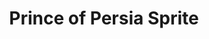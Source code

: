 ---
short_name: pop_sprite
title: Prince of Persia Sprite
alt: Pixel art sprite of the Prince of Persia
thumbs:
    w1920_PNG: https://lh3.googleusercontent.com/d6UsUmUF4s914MUk5hImiA_-0-IYXY2MyqY7CtuqMBF8JXuS9LjYAfdrmhMuOn48Ua1MqwtfVBK2BNL96ngjEzZbGRxcf1rEj3MlvzD6oL-WB-WmHADWdUxt6I9GFKaSV32liYZjZQ=w355
    w1920_JPG: https://lh3.googleusercontent.com/PKwQpDIHUtOKoWVNI7TF7IV6gDiMlPm-DS5YPYqfGfuO8-2FlEZkNtyUDApXdJL_M-PZcHCm2qhXOoCgLx12jUHLpeJvFiA_JmLq8tf_6BNSo1wBrzRqQCBT33OXIvT-4KXCa6VDBw=w355
    w1024_PNG: https://lh3.googleusercontent.com/d6UsUmUF4s914MUk5hImiA_-0-IYXY2MyqY7CtuqMBF8JXuS9LjYAfdrmhMuOn48Ua1MqwtfVBK2BNL96ngjEzZbGRxcf1rEj3MlvzD6oL-WB-WmHADWdUxt6I9GFKaSV32liYZjZQ=w284
    w1024_JPG: https://lh3.googleusercontent.com/PKwQpDIHUtOKoWVNI7TF7IV6gDiMlPm-DS5YPYqfGfuO8-2FlEZkNtyUDApXdJL_M-PZcHCm2qhXOoCgLx12jUHLpeJvFiA_JmLq8tf_6BNSo1wBrzRqQCBT33OXIvT-4KXCa6VDBw=w284
    w768_PNG: https://lh3.googleusercontent.com/d6UsUmUF4s914MUk5hImiA_-0-IYXY2MyqY7CtuqMBF8JXuS9LjYAfdrmhMuOn48Ua1MqwtfVBK2BNL96ngjEzZbGRxcf1rEj3MlvzD6oL-WB-WmHADWdUxt6I9GFKaSV32liYZjZQ=w213
    w768_JPG: https://lh3.googleusercontent.com/PKwQpDIHUtOKoWVNI7TF7IV6gDiMlPm-DS5YPYqfGfuO8-2FlEZkNtyUDApXdJL_M-PZcHCm2qhXOoCgLx12jUHLpeJvFiA_JmLq8tf_6BNSo1wBrzRqQCBT33OXIvT-4KXCa6VDBw=w213
    w600_PNG: https://lh3.googleusercontent.com/d6UsUmUF4s914MUk5hImiA_-0-IYXY2MyqY7CtuqMBF8JXuS9LjYAfdrmhMuOn48Ua1MqwtfVBK2BNL96ngjEzZbGRxcf1rEj3MlvzD6oL-WB-WmHADWdUxt6I9GFKaSV32liYZjZQ=w166
    w600_JPG: https://lh3.googleusercontent.com/PKwQpDIHUtOKoWVNI7TF7IV6gDiMlPm-DS5YPYqfGfuO8-2FlEZkNtyUDApXdJL_M-PZcHCm2qhXOoCgLx12jUHLpeJvFiA_JmLq8tf_6BNSo1wBrzRqQCBT33OXIvT-4KXCa6VDBw=w166
    w411_PNG: https://lh3.googleusercontent.com/d6UsUmUF4s914MUk5hImiA_-0-IYXY2MyqY7CtuqMBF8JXuS9LjYAfdrmhMuOn48Ua1MqwtfVBK2BNL96ngjEzZbGRxcf1rEj3MlvzD6oL-WB-WmHADWdUxt6I9GFKaSV32liYZjZQ=w114
    w411_JPG: https://lh3.googleusercontent.com/PKwQpDIHUtOKoWVNI7TF7IV6gDiMlPm-DS5YPYqfGfuO8-2FlEZkNtyUDApXdJL_M-PZcHCm2qhXOoCgLx12jUHLpeJvFiA_JmLq8tf_6BNSo1wBrzRqQCBT33OXIvT-4KXCa6VDBw=w114
    w360_PNG: https://lh3.googleusercontent.com/d6UsUmUF4s914MUk5hImiA_-0-IYXY2MyqY7CtuqMBF8JXuS9LjYAfdrmhMuOn48Ua1MqwtfVBK2BNL96ngjEzZbGRxcf1rEj3MlvzD6oL-WB-WmHADWdUxt6I9GFKaSV32liYZjZQ=w100
    w360_JPG: https://lh3.googleusercontent.com/PKwQpDIHUtOKoWVNI7TF7IV6gDiMlPm-DS5YPYqfGfuO8-2FlEZkNtyUDApXdJL_M-PZcHCm2qhXOoCgLx12jUHLpeJvFiA_JmLq8tf_6BNSo1wBrzRqQCBT33OXIvT-4KXCa6VDBw=w100
    w240_PNG: https://lh3.googleusercontent.com/d6UsUmUF4s914MUk5hImiA_-0-IYXY2MyqY7CtuqMBF8JXuS9LjYAfdrmhMuOn48Ua1MqwtfVBK2BNL96ngjEzZbGRxcf1rEj3MlvzD6oL-WB-WmHADWdUxt6I9GFKaSV32liYZjZQ=w66
    w240_JPG: https://lh3.googleusercontent.com/PKwQpDIHUtOKoWVNI7TF7IV6gDiMlPm-DS5YPYqfGfuO8-2FlEZkNtyUDApXdJL_M-PZcHCm2qhXOoCgLx12jUHLpeJvFiA_JmLq8tf_6BNSo1wBrzRqQCBT33OXIvT-4KXCa6VDBw=w66
images:
    - label: Final Version
      caption: Based on a Sword of Mana sprite and the Sands of Time trilogy's version of the character.
      full: https://lh3.googleusercontent.com/IRw-SJBtda7cD9paHw1zg3MCTFG_pucPxH4NDmpljU5XThoNso-OM96qy6RH-doNamw_w9QQMMiwlfxnpdUldH4fs9mvI3ottVBitgPDUBnyMbcyv-sVX_xyHKEUM5T6RkjNrglYeQ=w1080-h1080
      w1920_PNG: https://lh3.googleusercontent.com/_i8D3lVeaZEA6fffxA0VSW992QFBYhYXCOItY5OolCmWnD30SqoibTSnZFyUAD_AYzEiGv81wi03feOzpRbP9kCRhVKqMy3kUjF4MZXP25GGUT1c89OWZ29E4DhClumNEA4YglvDvw=w850
      w1920_JPG: https://lh3.googleusercontent.com/tU0qGEfXU_TFehHfKPP_1Zvx_GqjJNC2krxvbNz3r03ZUplQJhYs4eOC-m_Q-Fay2oHIUlXg42yyrZvJrs0o6i4XN3XzsadbqzxcJuAdnLZ2zpOf8BhfJCL5sNFwgJ0qBxhM75pqwg=w850
      w1024_PNG: https://lh3.googleusercontent.com/_i8D3lVeaZEA6fffxA0VSW992QFBYhYXCOItY5OolCmWnD30SqoibTSnZFyUAD_AYzEiGv81wi03feOzpRbP9kCRhVKqMy3kUjF4MZXP25GGUT1c89OWZ29E4DhClumNEA4YglvDvw=w711
      w1024_JPG: https://lh3.googleusercontent.com/tU0qGEfXU_TFehHfKPP_1Zvx_GqjJNC2krxvbNz3r03ZUplQJhYs4eOC-m_Q-Fay2oHIUlXg42yyrZvJrs0o6i4XN3XzsadbqzxcJuAdnLZ2zpOf8BhfJCL5sNFwgJ0qBxhM75pqwg=w711
      w768_PNG: https://lh3.googleusercontent.com/_i8D3lVeaZEA6fffxA0VSW992QFBYhYXCOItY5OolCmWnD30SqoibTSnZFyUAD_AYzEiGv81wi03feOzpRbP9kCRhVKqMy3kUjF4MZXP25GGUT1c89OWZ29E4DhClumNEA4YglvDvw=w533
      w768_JPG: https://lh3.googleusercontent.com/tU0qGEfXU_TFehHfKPP_1Zvx_GqjJNC2krxvbNz3r03ZUplQJhYs4eOC-m_Q-Fay2oHIUlXg42yyrZvJrs0o6i4XN3XzsadbqzxcJuAdnLZ2zpOf8BhfJCL5sNFwgJ0qBxhM75pqwg=w533
      w600_PNG: https://lh3.googleusercontent.com/_i8D3lVeaZEA6fffxA0VSW992QFBYhYXCOItY5OolCmWnD30SqoibTSnZFyUAD_AYzEiGv81wi03feOzpRbP9kCRhVKqMy3kUjF4MZXP25GGUT1c89OWZ29E4DhClumNEA4YglvDvw=w416
      w600_JPG: https://lh3.googleusercontent.com/tU0qGEfXU_TFehHfKPP_1Zvx_GqjJNC2krxvbNz3r03ZUplQJhYs4eOC-m_Q-Fay2oHIUlXg42yyrZvJrs0o6i4XN3XzsadbqzxcJuAdnLZ2zpOf8BhfJCL5sNFwgJ0qBxhM75pqwg=w416
      w411_PNG: https://lh3.googleusercontent.com/_i8D3lVeaZEA6fffxA0VSW992QFBYhYXCOItY5OolCmWnD30SqoibTSnZFyUAD_AYzEiGv81wi03feOzpRbP9kCRhVKqMy3kUjF4MZXP25GGUT1c89OWZ29E4DhClumNEA4YglvDvw=w285
      w411_JPG: https://lh3.googleusercontent.com/tU0qGEfXU_TFehHfKPP_1Zvx_GqjJNC2krxvbNz3r03ZUplQJhYs4eOC-m_Q-Fay2oHIUlXg42yyrZvJrs0o6i4XN3XzsadbqzxcJuAdnLZ2zpOf8BhfJCL5sNFwgJ0qBxhM75pqwg=w285
      w360_PNG: https://lh3.googleusercontent.com/_i8D3lVeaZEA6fffxA0VSW992QFBYhYXCOItY5OolCmWnD30SqoibTSnZFyUAD_AYzEiGv81wi03feOzpRbP9kCRhVKqMy3kUjF4MZXP25GGUT1c89OWZ29E4DhClumNEA4YglvDvw=w250
      w360_JPG: https://lh3.googleusercontent.com/tU0qGEfXU_TFehHfKPP_1Zvx_GqjJNC2krxvbNz3r03ZUplQJhYs4eOC-m_Q-Fay2oHIUlXg42yyrZvJrs0o6i4XN3XzsadbqzxcJuAdnLZ2zpOf8BhfJCL5sNFwgJ0qBxhM75pqwg=w250
      w240_PNG: https://lh3.googleusercontent.com/_i8D3lVeaZEA6fffxA0VSW992QFBYhYXCOItY5OolCmWnD30SqoibTSnZFyUAD_AYzEiGv81wi03feOzpRbP9kCRhVKqMy3kUjF4MZXP25GGUT1c89OWZ29E4DhClumNEA4YglvDvw=w166
      w240_JPG: https://lh3.googleusercontent.com/tU0qGEfXU_TFehHfKPP_1Zvx_GqjJNC2krxvbNz3r03ZUplQJhYs4eOC-m_Q-Fay2oHIUlXg42yyrZvJrs0o6i4XN3XzsadbqzxcJuAdnLZ2zpOf8BhfJCL5sNFwgJ0qBxhM75pqwg=w166
---